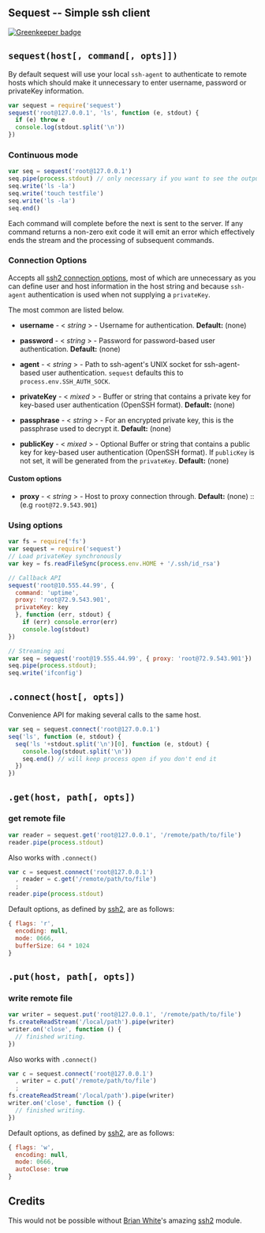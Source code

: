 ## Sequest -- Simple ssh client

[![Greenkeeper badge](https://badges.greenkeeper.io/mikeal/sequest.svg)](https://greenkeeper.io/)

## `sequest(host[, command[, opts]])`

By default sequest will use your local `ssh-agent` to authenticate to remote hosts which should make it unnecessary to enter username, password or privateKey information.

```javascript
var sequest = require('sequest')
sequest('root@127.0.0.1', 'ls', function (e, stdout) {
  if (e) throw e
  console.log(stdout.split('\n'))
})
```

### Continuous mode

```javascript
var seq = sequest('root@127.0.0.1')
seq.pipe(process.stdout) // only necessary if you want to see the output in your terminal
seq.write('ls -la')
seq.write('touch testfile')
seq.write('ls -la')
seq.end()
```

Each command will complete before the next is sent to the server. If any command returns a non-zero exit code it will emit an error which effectively ends the stream and the processing of subsequent commands.

### Connection Options

Accepts all [ssh2 connection options](https://github.com/mscdex/ssh2#connection-methods), most of which are unnecessary as you can define user and host information in the host string and because `ssh-agent` authentication is used when not supplying a `privateKey`.

The most common are listed below.

* **username** - < _string_ > - Username for authentication. **Default:** (none)

* **password** - < _string_ > - Password for password-based user authentication. **Default:** (none)

* **agent** - < _string_ > - Path to ssh-agent's UNIX socket for ssh-agent-based user authentication. `sequest` defaults this to `process.env.SSH_AUTH_SOCK`.

* **privateKey** - < _mixed_ > - Buffer or string that contains a private key for key-based user authentication (OpenSSH format). **Default:** (none)

* **passphrase** - < _string_ > - For an encrypted private key, this is the passphrase used to decrypt it. **Default:** (none)

* **publicKey** - < _mixed_ > - Optional Buffer or string that contains a public key for key-based user authentication (OpenSSH format). If `publicKey` is not set, it will be generated from the `privateKey`. **Default:** (none)

#### Custom options

* **proxy** - < _string_ > - Host to proxy connection through. **Default:** (none) :: (e.g `root@72.9.543.901`)

### Using options

```javascript
var fs = require('fs')
var sequest = require('sequest')
// Load privateKey synchronously
var key = fs.readFileSync(process.env.HOME + '/.ssh/id_rsa')

// Callback API
sequest('root@10.555.44.99', {
  command: 'uptime',
  proxy: 'root@72.9.543.901',
  privateKey: key
  }, function (err, stdout) {
    if (err) console.error(err)
    console.log(stdout)
})

// Streaming api
var seq = sequest('root@19.555.44.99', { proxy: 'root@72.9.543.901'})
seq.pipe(process.stdout);
seq.write('ifconfig')

```

## `.connect(host[, opts])`

Convenience API for making several calls to the same host.

```javascript
var seq = sequest.connect('root@127.0.0.1')
seq('ls', function (e, stdout) {
  seq('ls '+stdout.split('\n')[0], function (e, stdout) {
    console.log(stdout.split('\n'))
    seq.end() // will keep process open if you don't end it
  })
})
```

## `.get(host, path[, opts])`
### get remote file

```javascript
var reader = sequest.get('root@127.0.0.1', '/remote/path/to/file')
reader.pipe(process.stdout)
```

Also works with `.connect()`

```javascript
var c = sequest.connect('root@127.0.0.1')
  , reader = c.get('/remote/path/to/file')
  ;
reader.pipe(process.stdout)
```

Default options, as defined by [ssh2](https://github.com/mscdex/ssh2#sftp-methods), are as follows:

```javascript
{ flags: 'r',
  encoding: null,
  mode: 0666,
  bufferSize: 64 * 1024
}
```


## `.put(host, path[, opts])`
### write remote file

```javascript
var writer = sequest.put('root@127.0.0.1', '/remote/path/to/file')
fs.createReadStream('/local/path').pipe(writer)
writer.on('close', function () {
  // finished writing.
})
```

Also works with `.connect()`

```javascript
var c = sequest.connect('root@127.0.0.1')
  , writer = c.put('/remote/path/to/file')
  ;
fs.createReadStream('/local/path').pipe(writer)
writer.on('close', function () {
  // finished writing.
})
```

Default options, as defined by [ssh2](https://github.com/mscdex/ssh2#sftp-methods), are as follows:

```javascript
{ flags: 'w',
  encoding: null,
  mode: 0666,
  autoClose: true
}
```

## Credits

This would not be possible without [Brian White](https://github.com/mscdex)'s amazing [ssh2](https://github.com/mscdex/ssh2) module.
